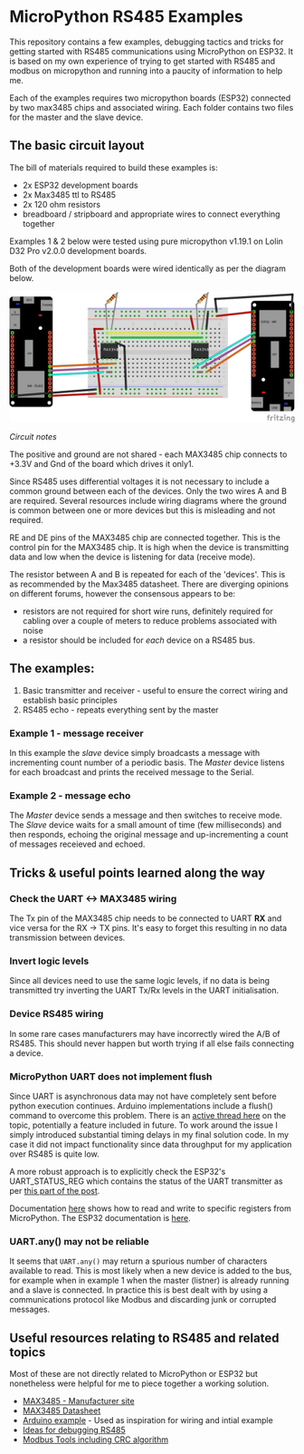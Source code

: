 # MicroPython RS485 Examples

This repository contains a few examples, debugging tactics and tricks for getting started with RS485 communications using MicroPython on ESP32. It is based on my own experience of trying to get started with RS485 and modbus on micropython and running into a paucity of information to help me.

Each of the examples requires two micropython boards (ESP32) connected by two max3485 chips and associated wiring. Each folder contains two files for the master and the slave device. 

## The basic circuit layout

The bill of materials required to build these examples is:
- 2x ESP32 development boards
- 2x Max3485 ttl to RS485
- 2x 120 ohm resistors
- breadboard / stripboard and appropriate wires to connect everything together

Examples 1 & 2 below were tested using pure micropython v1.19.1 on Lolin D32 Pro v2.0.0 development boards. 

Both of the development boards were wired identically as per the diagram below. 

![Fritzing diagram showing basic wiring](MicroPython_RS485_Example.png?raw=true)

*Circuit notes*

The positive and ground are not shared - each MAX3485 chip connects to +3.3V and Gnd of the board which drives it only1. 

Since RS485 uses differential voltages it is not necessary to include a common ground between each of the devices. Only the two wires A and B are required. Several resources include wiring diagrams where the ground is common between one or more devices but this is misleading and not required. 

RE and DE pins of the MAX3485 chip are connected together. This is the control pin for the MAX3485 chip. It is high when the device is transmitting data and low when the device is listening for data (receive mode). 

The resistor between A and B is repeated for each of the 'devices'. This is as recommended by the Max3485 datasheet. There are diverging opinions on different forums, however the consensous appears to be:
- resistors are not required for short wire runs, definitely required for cabling over a couple of meters to reduce problems associated with noise
- a resistor should be included for _each_ device on a RS485 bus. 
 


## The examples:
1. Basic transmitter and receiver - useful to ensure the correct wiring and establish basic principles
2. RS485 echo - repeats everything sent by the master

### Example 1 - message receiver
In this example the *slave* device simply broadcasts a message with incrementing count number of a periodic basis. The *Master* device listens for each broadcast and prints the received message to the Serial. 

### Example 2 - message echo
The *Master* device sends a message and then switches to receive mode. The *Slave* device waits for a small amount of time (few milliseconds) and then responds, echoing the original message and up-incrementing a count of messages receieved and echoed.


## Tricks & useful points learned along the way

### Check the UART <-> MAX3485 wiring

The Tx pin of the MAX3485 chip needs to be connected to UART **RX** and vice versa for the RX -> TX pins. It's easy to forget this resulting in no data transmission between devices. 

### Invert logic levels
Since all devices need to use the same logic levels, if no data is being transmitted try inverting the UART Tx/Rx levels in the UART initialisation.

### Device RS485 wiring
In some rare cases manufacturers may have incorrectly wired the A/B of RS485. This should never happen but worth trying if all else fails connecting a device. 

### MicroPython UART does not implement flush
Since UART is asynchronous data may not have completely sent before python execution continues. Arduino implementations include a flush() command to overcome this problem. There is an [active thread here](https://forum.micropython.org/viewtopic.php?t=5739) on the topic, potentially a feature included in future. To work around the issue I simply introduced substantial timing delays in my final solution code. In my case it did not impact functionality since data throughput for my application over RS485 is quite low. 

A more robust approach is to explicitly check the ESP32's UART_STATUS_REG which contains the status of the UART transmitter as per [this part of the post](https://forum.micropython.org/viewtopic.php?t=5739#p33027).

Documentation [here](https://docs.micropython.org/en/latest/esp32/tutorial/peripheral_access.html) shows how to read and write to specific registers from MicroPython. The ESP32 documentation is [here](https://www.espressif.com/sites/default/files/documentation/esp32_technical_reference_manual_en.pdf).

### UART.any() may not be reliable
It seems that `UART.any()` may return a spurious number of characters available to read. This is most likely when a new device is added to the bus, for example when in example 1 when the master (listner) is already running and a slave is connected. In practice this is best dealt with by using a communications protocol like Modbus and discarding junk or corrupted messages. 


## Useful resources relating to RS485 and related topics
Most of these are not directly related to MicroPython or ESP32 but nonetheless were helpful for me to piece together a working solution.
- [MAX3485 - Manufacturer site](https://www.maximintegrated.com/en/products/interface/transceivers/MAX3485.html#tech-docs)
- [MAX3485 Datasheet](https://datasheets.maximintegrated.com/en/ds/MAX3483-MAX3491.pdf)
- [Arduino example](https://www.mischianti.org/2020/05/11/interface-arduino-esp8266-esp32-rs-485/) - Used as inspiration for wiring and intial example
- [Ideas for debugging RS485](https://www.sealevel.com/support/how-to-program-and-debug-rs-485-networks/)
- [Modbus Tools including CRC algorithm](https://www.modbustools.com/modbus.html#lrc)
